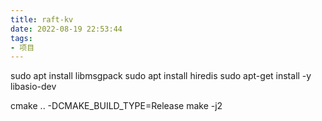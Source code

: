 ```yaml
---
title: raft-kv
date: 2022-08-19 22:53:44
tags:
- 项目
---
```



sudo apt install libmsgpack
sudo apt install hiredis
sudo apt-get install -y libasio-dev

cmake .. -DCMAKE_BUILD_TYPE=Release
make -j2




